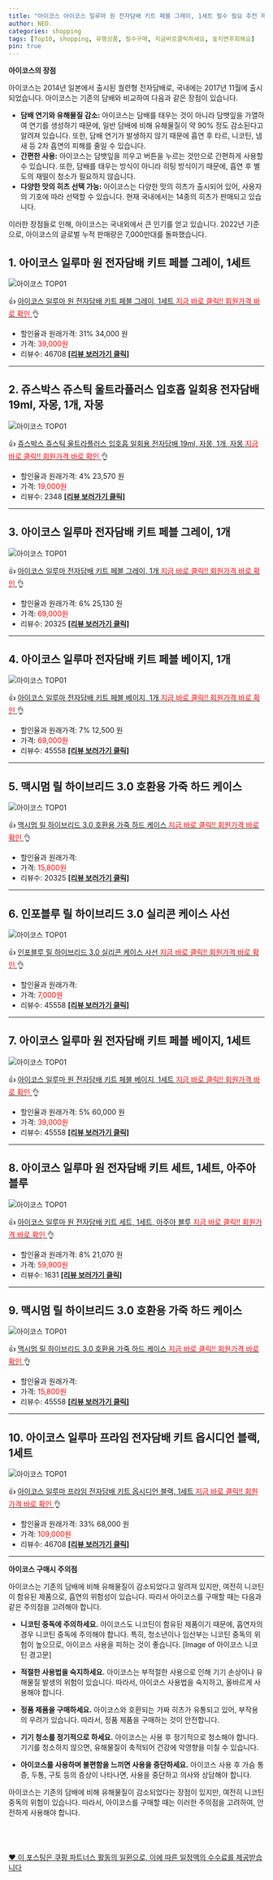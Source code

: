```yaml
---
title: "아이코스 아이코스 일루마 원 전자담배 키트 페블 그레이, 1세트 필수 필요 추천 제품 비교 최저 가격 비교 장점 구매가이드"
author: NEO.
categories: shopping
tags: [Top10, shopping, 유행상품, 필수구매, 지금바로클릭하세요, 놓치면후회해요]
pin: true
---
```

**아이코스의 장점**

아이코스는 2014년 일본에서 출시된 궐련형 전자담배로, 국내에는 2017년 11월에 출시되었습니다. 아이코스는 기존의 담배와 비교하여 다음과 같은 장점이 있습니다.

* **담배 연기와 유해물질 감소:** 아이코스는 담배를 태우는 것이 아니라 담뱃잎을 가열하여 연기를 생성하기 때문에, 일반 담배에 비해 유해물질이 약 90% 정도 감소된다고 알려져 있습니다. 또한, 담배 연기가 발생하지 않기 때문에 흡연 후 타르, 니코틴, 냄새 등 2차 흡연의 피해를 줄일 수 있습니다.
* **간편한 사용:** 아이코스는 담뱃잎을 끼우고 버튼을 누르는 것만으로 간편하게 사용할 수 있습니다. 또한, 담배를 태우는 방식이 아니라 히팅 방식이기 때문에, 흡연 후 별도의 재떨이 청소가 필요하지 않습니다.
* **다양한 맛의 히츠 선택 가능:** 아이코스는 다양한 맛의 히츠가 출시되어 있어, 사용자의 기호에 따라 선택할 수 있습니다. 현재 국내에서는 14종의 히츠가 판매되고 있습니다.

이러한 장점들로 인해, 아이코스는 국내외에서 큰 인기를 얻고 있습니다. 2022년 기준으로, 아이코스의 글로벌 누적 판매량은 7,000만대를 돌파했습니다.

   

## 1. 아이코스 일루마 원 전자담배 키트 페블 그레이, 1세트

![아이코스 TOP01](https:https://img1a.coupangcdn.com/image/coupang/list/adultProduct_plp.png)


👍 [아이코스 일루마 원 전자담배 키트 페블 그레이, 1세트 <font color=red> 지금 바로 클릭!! 회원가격 바로 확인 </font> ](https://link.coupang.com/re/AFFSDP?lptag=AF3617701&subid=GithubCoopas&pageKey=7144060068&traceid=V0-153&itemId=17946105167&vendorItemId=85103912690) 👌 


- 할인율과 원래가격: 31%  34,000   원
- 가격: <span style='color:red'>39,000원</span>
- 리뷰수: 46708  [**[리뷰 보러가기 클릭]**](https://link.coupang.com/re/AFFSDP?lptag=AF3617701&subid=GithubCoopas&pageKey=7144060068&traceid=V0-153&itemId=17946105167&vendorItemId=85103912690)

---


   

## 2. 쥬스박스 쥬스틱 울트라플러스 입호흡 일회용 전자담배 19ml, 자몽, 1개, 자몽

![아이코스 TOP01](https:https://img1a.coupangcdn.com/image/coupang/list/adultProduct_plp.png)


👍 [쥬스박스 쥬스틱 울트라플러스 입호흡 일회용 전자담배 19ml, 자몽, 1개, 자몽 <font color=red> 지금 바로 클릭!! 회원가격 바로 확인 </font> ](https://link.coupang.com/re/AFFSDP?lptag=AF3617701&subid=GithubCoopas&pageKey=7678025354&traceid=V0-153&itemId=20500404411&vendorItemId=87579163147) 👌 


- 할인율과 원래가격: 4%  23,570   원
- 가격: <span style='color:red'>19,000원</span>
- 리뷰수: 2348  [**[리뷰 보러가기 클릭]**](https://link.coupang.com/re/AFFSDP?lptag=AF3617701&subid=GithubCoopas&pageKey=7678025354&traceid=V0-153&itemId=20500404411&vendorItemId=87579163147)

---


   

## 3. 아이코스 일루마 전자담배 키트 페블 그레이, 1개

![아이코스 TOP01](https:https://img1a.coupangcdn.com/image/coupang/list/adultProduct_plp.png)


👍 [아이코스 일루마 전자담배 키트 페블 그레이, 1개 <font color=red> 지금 바로 클릭!! 회원가격 바로 확인 </font> ](https://link.coupang.com/re/AFFSDP?lptag=AF3617701&subid=GithubCoopas&pageKey=7144060460&traceid=V0-153&itemId=17946106662&vendorItemId=85103914013) 👌 


- 할인율과 원래가격: 6%  25,130   원
- 가격: <span style='color:red'>69,000원</span>
- 리뷰수: 20325  [**[리뷰 보러가기 클릭]**](https://link.coupang.com/re/AFFSDP?lptag=AF3617701&subid=GithubCoopas&pageKey=7144060460&traceid=V0-153&itemId=17946106662&vendorItemId=85103914013)

---


   

## 4. 아이코스 일루마 전자담배 키트 페블 베이지, 1개

![아이코스 TOP01](https:https://img1a.coupangcdn.com/image/coupang/list/adultProduct_plp.png)


👍 [아이코스 일루마 전자담배 키트 페블 베이지, 1개 <font color=red> 지금 바로 클릭!! 회원가격 바로 확인 </font> ](https://link.coupang.com/re/AFFSDP?lptag=AF3617701&subid=GithubCoopas&pageKey=7144060460&traceid=V0-153&itemId=17946105961&vendorItemId=85103913333) 👌 


- 할인율과 원래가격: 7%  12,500   원
- 가격: <span style='color:red'>69,000원</span>
- 리뷰수: 45558  [**[리뷰 보러가기 클릭]**](https://link.coupang.com/re/AFFSDP?lptag=AF3617701&subid=GithubCoopas&pageKey=7144060460&traceid=V0-153&itemId=17946105961&vendorItemId=85103913333)

---


   

## 5. 맥시멈 릴 하이브리드 3.0 호환용 가죽 하드 케이스

![아이코스 TOP01](https://thumbnail9.coupangcdn.com/thumbnails/remote/490x490ex/image/vendor_inventory/3e15/f87b1b5a595daf317886d1ae1fbec60c1f042ebe577212c6d9764b313970.png)


👍 [맥시멈 릴 하이브리드 3.0 호환용 가죽 하드 케이스 <font color=red> 지금 바로 클릭!! 회원가격 바로 확인 </font> ](https://link.coupang.com/re/AFFSDP?lptag=AF3617701&subid=GithubCoopas&pageKey=7698312141&traceid=V0-153&itemId=20623143863&vendorItemId=87679253898) 👌 


- 할인율과 원래가격: 
- 가격: <span style='color:red'>15,800원</span>
- 리뷰수: 20325  [**[리뷰 보러가기 클릭]**](https://link.coupang.com/re/AFFSDP?lptag=AF3617701&subid=GithubCoopas&pageKey=7698312141&traceid=V0-153&itemId=20623143863&vendorItemId=87679253898)

---


   

## 6. 인포블루 릴 하이브리드 3.0 실리콘 케이스 사선

![아이코스 TOP01](https://thumbnail7.coupangcdn.com/thumbnails/remote/490x490ex/image/vendor_inventory/be4c/331ce003157331824a964b3a850827690abf2bf48391028c8a67dfbf04f6.png)


👍 [인포블루 릴 하이브리드 3.0 실리콘 케이스 사선 <font color=red> 지금 바로 클릭!! 회원가격 바로 확인 </font> ](https://link.coupang.com/re/AFFSDP?lptag=AF3617701&subid=GithubCoopas&pageKey=7690316849&traceid=V0-153&itemId=20563589083&vendorItemId=87649147943) 👌 


- 할인율과 원래가격: 
- 가격: <span style='color:red'>7,000원</span>
- 리뷰수: 45558  [**[리뷰 보러가기 클릭]**](https://link.coupang.com/re/AFFSDP?lptag=AF3617701&subid=GithubCoopas&pageKey=7690316849&traceid=V0-153&itemId=20563589083&vendorItemId=87649147943)

---


   

## 7. 아이코스 일루마 원 전자담배 키트 페블 베이지, 1세트

![아이코스 TOP01](https:https://img1a.coupangcdn.com/image/coupang/list/adultProduct_plp.png)


👍 [아이코스 일루마 원 전자담배 키트 페블 베이지, 1세트 <font color=red> 지금 바로 클릭!! 회원가격 바로 확인 </font> ](https://link.coupang.com/re/AFFSDP?lptag=AF3617701&subid=GithubCoopas&pageKey=7144060068&traceid=V0-153&itemId=17946105164&vendorItemId=85103912688) 👌 


- 할인율과 원래가격: 5%  60,000   원
- 가격: <span style='color:red'>39,000원</span>
- 리뷰수: 45558  [**[리뷰 보러가기 클릭]**](https://link.coupang.com/re/AFFSDP?lptag=AF3617701&subid=GithubCoopas&pageKey=7144060068&traceid=V0-153&itemId=17946105164&vendorItemId=85103912688)

---


   

## 8. 아이코스 일루마 원 전자담배 키트 세트, 1세트, 아주아 블루

![아이코스 TOP01](https:https://img1a.coupangcdn.com/image/coupang/list/adultProduct_plp.png)


👍 [아이코스 일루마 원 전자담배 키트 세트, 1세트, 아주아 블루 <font color=red> 지금 바로 클릭!! 회원가격 바로 확인 </font> ](https://link.coupang.com/re/AFFSDP?lptag=AF3617701&subid=GithubCoopas&pageKey=7144060068&traceid=V0-153&itemId=19162901489&vendorItemId=87886504023) 👌 


- 할인율과 원래가격: 8%  21,070   원
- 가격: <span style='color:red'>59,900원</span>
- 리뷰수: 1631  [**[리뷰 보러가기 클릭]**](https://link.coupang.com/re/AFFSDP?lptag=AF3617701&subid=GithubCoopas&pageKey=7144060068&traceid=V0-153&itemId=19162901489&vendorItemId=87886504023)

---


   

## 9. 맥시멈 릴 하이브리드 3.0 호환용 가죽 하드 케이스

![아이코스 TOP01](https://thumbnail6.coupangcdn.com/thumbnails/remote/490x490ex/image/vendor_inventory/62a7/ff096b7523c4c768460a3f4814c2fd196eeb930495b9a56467218e3e3ca8.png)


👍 [맥시멈 릴 하이브리드 3.0 호환용 가죽 하드 케이스 <font color=red> 지금 바로 클릭!! 회원가격 바로 확인 </font> ](https://link.coupang.com/re/AFFSDP?lptag=AF3617701&subid=GithubCoopas&pageKey=7698312141&traceid=V0-153&itemId=20623143865&vendorItemId=87679253908) 👌 


- 할인율과 원래가격: 
- 가격: <span style='color:red'>15,800원</span>
- 리뷰수: 45558  [**[리뷰 보러가기 클릭]**](https://link.coupang.com/re/AFFSDP?lptag=AF3617701&subid=GithubCoopas&pageKey=7698312141&traceid=V0-153&itemId=20623143865&vendorItemId=87679253908)

---


   

## 10. 아이코스 일루마 프라임 전자담배 키트 옵시디언 블랙, 1세트

![아이코스 TOP01](https:https://img1a.coupangcdn.com/image/coupang/list/adultProduct_plp.png)


👍 [아이코스 일루마 프라임 전자담배 키트 옵시디언 블랙, 1세트 <font color=red> 지금 바로 클릭!! 회원가격 바로 확인 </font> ](https://link.coupang.com/re/AFFSDP?lptag=AF3617701&subid=GithubCoopas&pageKey=7144063385&traceid=V0-153&itemId=17946117319&vendorItemId=85103924445) 👌 


- 할인율과 원래가격: 33%  68,000   원
- 가격: <span style='color:red'>109,000원</span>
- 리뷰수: 46708  [**[리뷰 보러가기 클릭]**](https://link.coupang.com/re/AFFSDP?lptag=AF3617701&subid=GithubCoopas&pageKey=7144063385&traceid=V0-153&itemId=17946117319&vendorItemId=85103924445)

---
**아이코스 구매시 주의점**

아이코스는 기존의 담배에 비해 유해물질이 감소되었다고 알려져 있지만, 여전히 니코틴이 함유된 제품으로, 흡연의 위험성이 있습니다. 따라서 아이코스를 구매할 때는 다음과 같은 주의점을 고려해야 합니다.

* **니코틴 중독에 주의하세요.** 아이코스도 니코틴이 함유된 제품이기 때문에, 흡연자의 경우 니코틴 중독에 주의해야 합니다. 특히, 청소년이나 임산부는 니코틴 중독의 위험이 높으므로, 아이코스 사용을 피하는 것이 좋습니다.
[Image of 아이코스 니코틴 경고문]

* **적절한 사용법을 숙지하세요.** 아이코스는 부적절한 사용으로 인해 기기 손상이나 유해물질 발생의 위험이 있습니다. 따라서, 아이코스 사용법을 숙지하고, 올바르게 사용해야 합니다.

* **정품 제품을 구매하세요.** 아이코스와 호환되는 가짜 히츠가 유통되고 있어, 부작용의 우려가 있습니다. 따라서, 정품 제품을 구매하는 것이 안전합니다.


* **기기 청소를 정기적으로 하세요.** 아이코스는 사용 후 정기적으로 청소해야 합니다. 기기를 청소하지 않으면, 유해물질이 축적되어 건강에 악영향을 미칠 수 있습니다.

* **아이코스를 사용하며 불편함을 느끼면 사용을 중단하세요.** 아이코스 사용 후 가슴 통증, 두통, 구토 등의 증상이 나타나면, 사용을 중단하고 의사와 상담해야 합니다.

아이코스는 기존의 담배에 비해 유해물질이 감소되었다는 장점이 있지만, 여전히 니코틴 중독의 위험이 있습니다. 따라서, 아이코스를 구매할 때는 이러한 주의점을 고려하여, 안전하게 사용해야 합니다.<br><br><br><br><br> [ ❤  이 포스팅은 쿠팡 파트너스 활동의 일환으로, 이에 따른 일정액의 수수료를 제공받습니다](https://link.coupang.com/a/bcEFyh)